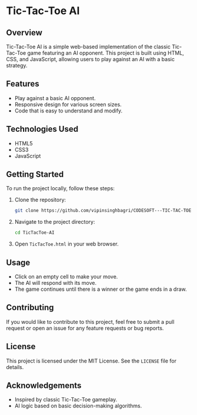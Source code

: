 # Tic-Tac-Toe AI

## Overview
Tic-Tac-Toe AI is a simple web-based implementation of the classic Tic-Tac-Toe game featuring an AI opponent. This project is built using HTML, CSS, and JavaScript, allowing users to play against an AI with a basic strategy.

## Features
- Play against a basic AI opponent.
- Responsive design for various screen sizes.
- Code that is easy to understand and modify.

## Technologies Used
- HTML5
- CSS3
- JavaScript

## Getting Started
To run the project locally, follow these steps:

1. Clone the repository:
   ```bash
   git clone https://github.com/vipinsinghbagri/CODESOFT---TIC-TAC-TOE-AI/
   ```

2. Navigate to the project directory:
   ```bash
   cd TicTacToe-AI
   ```

3. Open `TicTacToe.html` in your web browser.

## Usage
- Click on an empty cell to make your move.
- The AI will respond with its move.
- The game continues until there is a winner or the game ends in a draw.

## Contributing
If you would like to contribute to this project, feel free to submit a pull request or open an issue for any feature requests or bug reports.

## License
This project is licensed under the MIT License. See the `LICENSE` file for details.

## Acknowledgements
- Inspired by classic Tic-Tac-Toe gameplay.
- AI logic based on basic decision-making algorithms.
